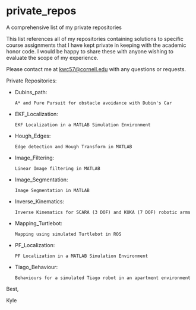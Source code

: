 # private_repos
A comprehensive list of my private repositories

This list references all of my repositories containing solutions to specific course assignments that I have kept private in keeping with the academic honor code. I would be happy to share these with anyone wishing to evaluate the scope of my experience.

Please contact me at kwc57@cornell.edu with any questions or requests.


Private Repositories:
 - Dubins_path:
 
       A* and Pure Pursuit for obstacle avoidance with Dubin's Car
 - EKF_Localization:
 
       EKF Localization in a MATLAB Simulation Environment
 - Hough_Edges:
 
       Edge detection and Hough Transform in MATLAB
 - Image_Filtering:
 
       Linear Image filtering in MATLAB
 - Image_Segmentation:
 
       Image Segmentation in MATLAB
 - Inverse_Kinematics:
 
       Inverse Kinematics for SCARA (3 DOF) and KUKA (7 DOF) robotic arms
 - Mapping_Turtlebot:
 
       Mapping using simulated Turtlebot in ROS
 - PF_Localization:
 
       PF Localization in a MATLAB Simulation Environment
 - Tiago_Behaviour:
 
       Behaviours for a simulated Tiago robot in an apartment environment


Best,

Kyle
